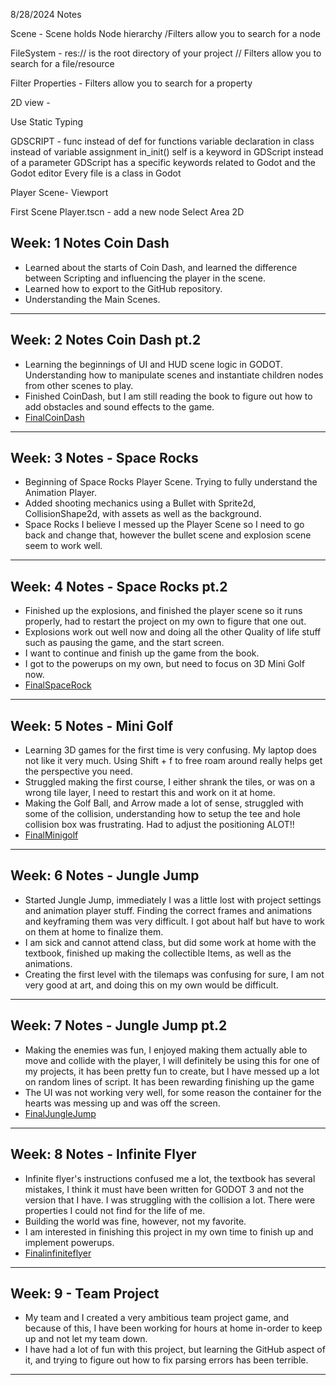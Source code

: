 8/28/2024 Notes

Scene - Scene holds Node hierarchy /Filters allow you to search for a node

FileSystem - res:// is the root directory of your project // Filters allow you to search for a file/resource

Filter Properties - Filters allow you to search for a property


2D view - 

Use Static Typing

GDSCRIPT
	- func instead of def for functions
	variable declaration in class instead of variable assignment in_init()
	self is a keyword in GDScript instead of a parameter
	GDScript has a specific keywords related to Godot and the Godot editor
	Every file is a class in Godot

Player Scene-
	Viewport
	
First Scene
	Player.tscn
		- add a new node
		Select Area 2D

Week: 1 Notes Coin Dash
-----------------------------------------------------------------------------------------------------------------------------
- Learned about the starts of Coin Dash, and learned the difference between Scripting and influencing the player in the scene.
- Learned how to export to the GitHub repository.
- Understanding the Main Scenes.
-----------------------------------------------------------------------------------------------------------------------------
Week: 2 Notes Coin Dash pt.2
-----------------------------------------------------------------------------------------------------------------------------
- Learning the beginnings of UI and HUD scene logic in GODOT. Understanding how to manipulate scenes and instantiate children nodes from other scenes to play.
- Finished CoinDash, but I am still reading the book to figure out how to add obstacles and sound effects to the game.
- [FinalCoinDash](FinalCoinDash)
-----------------------------------------------------------------------------------------------------------------------------
Week: 3 Notes - Space Rocks
-----------------------------------------------------------------------------------------------------------------------------
- Beginning of Space Rocks Player Scene. Trying to fully understand the Animation Player.
- Added shooting mechanics using a Bullet with Sprite2d, CollisionShape2d, with assets as well as the background.
- Space Rocks I believe I messed up the Player Scene so I need to go back and change that, however the bullet scene and explosion scene seem to work well.
-----------------------------------------------------------------------------------------------------------------------------
Week: 4 Notes - Space Rocks pt.2
-----------------------------------------------------------------------------------------------------------------------------
- Finished up the explosions, and finished the player scene so it runs properly, had to restart the project on my own to figure that one out.
- Explosions work out well now and doing all the other Quality of life stuff such as pausing the game, and the start screen.
- I want to continue and finish up the game from the book.
- I got to the powerups on my own, but need to focus on 3D Mini Golf now.
- [FinalSpaceRock](FinalSpaceRock)
-----------------------------------------------------------------------------------------------------------------------------
Week: 5 Notes - Mini Golf
-----------------------------------------------------------------------------------------------------------------------------
- Learning 3D games for the first time is very confusing. My laptop does not like it very much. Using Shift + f to free roam around really helps get the perspective you need.
- Struggled making the first course, I either shrank the tiles, or was on a wrong tile layer, I need to restart this and work on it at home.
- Making the Golf Ball, and Arrow made a lot of sense, struggled with some of the collision, understanding how to setup the tee and hole collision box was frustrating. Had to adjust the positioning ALOT!!
- [FinalMinigolf](FinalMinigolf)
-----------------------------------------------------------------------------------------------------------------------------
Week: 6 Notes - Jungle Jump
-----------------------------------------------------------------------------------------------------------------------------
- Started Jungle Jump, immediately I was a little lost with project settings and animation player stuff. Finding the correct frames and animations and keyframing them was very difficult. I got about half but have to work on them at home to finalize them.
- I am sick and cannot attend class, but did some work at home with the textbook, finished up making the collectible Items, as well as the animations.
- Creating the first level with the tilemaps was confusing for sure, I am not very good at art, and doing this on my own would be difficult.
-----------------------------------------------------------------------------------------------------------------------------
Week: 7 Notes - Jungle Jump pt.2
-----------------------------------------------------------------------------------------------------------------------------
- Making the enemies was fun, I enjoyed making them actually able to move and collide with the player, I will definitely be using this for one of my projects, it has been pretty fun to create, but I have messed up a lot on random lines of script. It has been rewarding finishing up the game
- The UI was not working very well, for some reason the container for the hearts was messing up and was off the screen.
- [FinalJungleJump](FinalJungleJump)
-----------------------------------------------------------------------------------------------------------------------------
Week: 8 Notes - Infinite Flyer
-----------------------------------------------------------------------------------------------------------------------------
- Infinite flyer's instructions confused me a lot, the textbook has several mistakes, I think it must have been written for GODOT 3 and not the version that I have. I was struggling with the collision a lot. There were properties I could not find for the life of me.
- Building the world was fine, however, not my favorite.
- I am interested in finishing this project in my own time to finish up and implement powerups.
- [Finalinfiniteflyer](Finalinfiniteflyer)
-----------------------------------------------------------------------------------------------------------------------------
Week: 9 - Team Project
-----------------------------------------------------------------------------------------------------------------------------
- My team and I created a very ambitious team project game, and because of this, I have been working for hours at home in-order to keep up and not let my team down.
- I have had a lot of fun with this project, but learning the GitHub aspect of it, and trying to figure out how to fix parsing errors has been terrible.
-----------------------------------------------------------------------------------------------------------------------------
